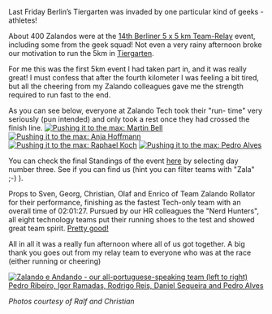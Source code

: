 <!--
.. title: THE GEEKS ARE RUNNING!
.. slug: the-geeks-are-running
.. date: 2013-06-07 14:08:38
.. tags: event,sport
.. author: Rodrigo Reis
.. image: running-geeks_teaser.jpg
-->

Last Friday Berlin’s Tiergarten was invaded by one
particular kind of geeks - athletes!

About 400 Zalandos were at the [14th Berliner 5 x 5 km Team-Relay](http://www.berliner-teamstaffel.de/) 
event, including some from the geek squad! Not even a very rainy afternoon broke our
motivation to run the 5km in [Tiergarten](http://en.wikipedia.org/wiki/Gro%C3%9Fer_Tiergarten).

<!-- TEASER_END -->

For me this was the first 5km event I had taken part in, and it was really great! I must
confess that after the fourth kilometer I was feeling a bit tired, but all the
cheering from my Zalando colleagues gave me the strength required to run fast
to the end.

As you can see below, everyone at Zalando Tech took their "run-
time" very seriously (pun intended) and only took a rest once they had crossed
the finish line. 
[![Pushing it to the max: Martin Bell](/files/2013/06/Martin-Bell-running-geeks.jpg)](/files/2013/06/Martin-Bell-running-geeks.jpg)
[![Pushing it to the max: Anja Hoffmann](/files/2013/06/Zalando-running-geeks.jpg)](/files/2013/06/Zalando-running-geeks.jpg)
[![Pushing it to the max: Raphael Koch](/files/2013/06/Raphael-Koch-running.jpg)](/files/2013/06/Raphael-Koch-running.jpg)
[![Pushing it to the max: Pedro Alves](/files/2013/06/a-running-zalando-geek.jpg)](/files/2013/06/a-running-zalando-geek.jpg)

You can check the final Standings of the event [here](http://www.berliner-teamstaffel.de/ergebnisse-und-teilnehmerliste/ergebnisse.html) 
by selecting day number three. See if you can find us (hint you can filter teams with "Zala" ;-) ).

Props to Sven, Georg, Christian, Olaf and Enrico of Team Zalando
Rollator for their performance, finishing as the fastest Tech-only team with
an overall time of 02:01:27. Pursued by our HR colleagues the "Nerd Hunters",
all eight technology teams put their running shoes to the test and showed
great team spirit. [Pretty good!](http://www.youtube.com/watch?v=O_05qJTeNNI)

All in all it was a really fun afternoon where all of us got together. A big
thank you goes out from my relay team to everyone who was at the race (either
running or cheering)

[![Zalando e Andando - our all-portuguese-speaking team (left to right) Pedro Ribeiro, Igor Ramadas, Rodrigo Reis, Daniel Sequeira and Pedro Alves](/files/2013/06/Zalando-e-Andando-running.jpg)](/files/2013/06/Zalando-e-Andando-running.jpg)


_Photos courtesy of Ralf and Christian_

